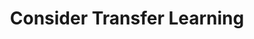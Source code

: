 ---
layout: tactic
title: Consider Transfer Learning
t-sort: Awesome Tactic
t-type: Architectural Tactic
categories:
  - green-ml-enabled-systems
t-description: Transfer learning means using knowledge gained from one task (a pre-trained model) and applying it to another similar task. This is feasible only if there is an existing pre-trained model available for use. The absence of or reduction in the model training effort in case of fine-tuning results in savings in energy consumption.
t-participant: Data Scientist
t-artifact: Machine Learning Algorithm
t-context: Machine Learning
t-feature: Neural Networks
t-intent: Improve energy efficiency by using transfer learning with pre-trained models whenever feasible
t-targetQA: Energy Efficiency
t-relatedQA: <Unavailable>
t-measuredimpact: <Unavailable>
t-source: 'Nitthilan Kanappan Jayakodi, Syrine Belakaria, Aryan Deshwal, and Janardhan Rao Doppa. 2020. Design and Optimization Of Energy-Accuracy Tradeoff Networks For Mobile Platforms Via Pretrained Deep Models. ACM Transactions on Embedded Computing Systems (TECS) 19, 1 (2020), 1–24. [DOI](https://doi.org/10.1145/3366636); Shriram Shanbhag, Sridhar Chimalakonda, Vibhu Saujanya Sharma, and Vikrant Kaulgud. 2022. Towards a Catalog of Energy Patterns in Deep Learning Development. In Proceedings of the International Conference on Evaluation and Assessment in Software Engineering 2022. 150–159. [DOI](https://doi.org/10.1145/3530019.3530035)'
t-source-doi: <Unavailable>
t-diagram: consider-transfer-learning.png
t-intentmeasure: <Unavailable>
t-countermeasure: <Unavailable>
---